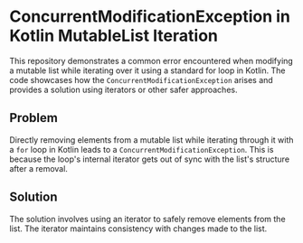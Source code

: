 # ConcurrentModificationException in Kotlin MutableList Iteration

This repository demonstrates a common error encountered when modifying a mutable list while iterating over it using a standard for loop in Kotlin. The code showcases how the `ConcurrentModificationException` arises and provides a solution using iterators or other safer approaches.

## Problem

Directly removing elements from a mutable list while iterating through it with a `for` loop in Kotlin leads to a `ConcurrentModificationException`. This is because the loop's internal iterator gets out of sync with the list's structure after a removal.

## Solution

The solution involves using an iterator to safely remove elements from the list.  The iterator maintains consistency with changes made to the list.
